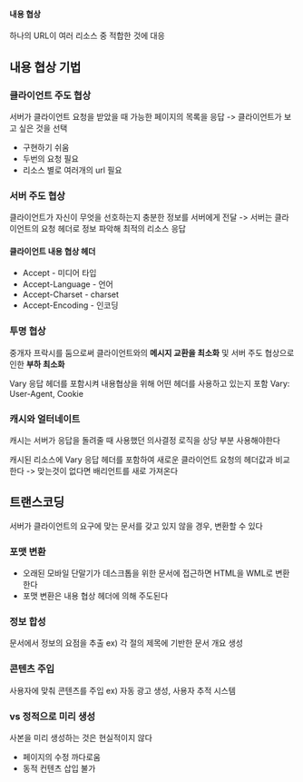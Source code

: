 #### 내용 협상
하나의 URL이 여러 리소스 중 적합한 것에 대응
## 내용 협상 기법
### 클라이언트 주도 협상
서버가 클라이언트 요청을 받았을 때 가능한 페이지의 목록을 응답
-> 클라이언트가 보고 싶은 것을 선택

- 구현하기 쉬움
- 두번의 요청 필요
- 리소스 별로 여러개의 url 필요
### 서버 주도 협상
클라이언트가 자신이 무엇을 선호하는지 충분한 정보를 서버에게 전달
-> 서버는 클라이언트의 요청 헤더로 정보 파악해 최적의 리소스 응답
#### 클라이언트 내용 협상 헤더
- Accept - 미디어 타입
- Accept-Language - 언어
- Accept-Charset - charset
- Accept-Encoding - 인코딩
### 투명 협상
중개자 프락시를 둠으로써 
클라이언트와의 **메시지 교환을 최소화** 및 서버 주도 협상으로 인한 **부하 최소화**

Vary 응답 헤더를 포함시켜 내용협상을 위해 어떤 헤더를 사용하고 있는지 포함
Vary: User-Agent, Cookie
### 캐시와 얼터네이트
캐시는 서버가 응답을 돌려줄 때 사용했던 의사결정 로직을 상당 부분 사용해야한다

캐시된 리소스에 Vary 응답 헤더를 포함하여
새로운 클라이언트 요청의 헤더값과 비교한다
-> 맞는것이 없다면 배리언트를 새로 가져온다
## 트랜스코딩
서버가 클라이언트의 요구에 맞는 문서를 갖고 있지 않을 경우, 변환할 수 있다
### 포맷 변환
- 오래된 모바일 단말기가 데스크톱을 위한 문서에 접근하면 HTML을 WML로 변환한다
- 포맷 변환은 내용 협상 헤더에 의해 주도된다
### 정보 합성
문서에서 정보의 요점을 추출
ex) 각 절의 제목에 기반한 문서 개요 생성
### 콘텐츠 주입
사용자에 맞춰 콘텐츠를 주입
ex) 자동 광고 생성, 사용자 추적 시스템
### vs 정적으로 미리 생성
사본을 미리 생성하는 것은 현실적이지 않다
- 페이지의 수정 까다로움
- 동적 컨텐츠 삽입 불가
